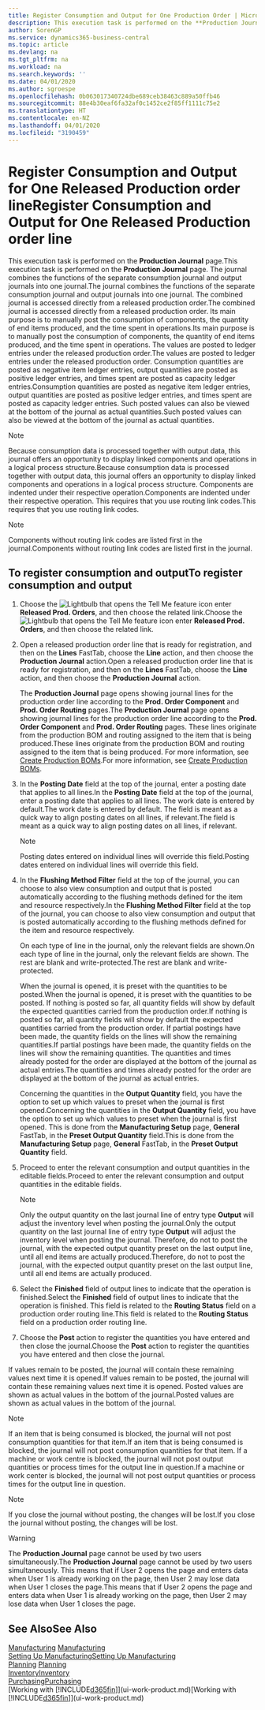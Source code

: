 ```yaml
---
title: Register Consumption and Output for One Production Order | Microsoft Docs
description: This execution task is performed on the **Production Journal** page. The journal combines the functions of the separate consumption journal and output journals into one journal. The combined journal is accessed directly from a released production order. Its main purpose is to manually post the consumption of components, the quantity of end items produced, and the time spent in operations.
author: SorenGP
ms.service: dynamics365-business-central
ms.topic: article
ms.devlang: na
ms.tgt_pltfrm: na
ms.workload: na
ms.search.keywords: ''
ms.date: 04/01/2020
ms.author: sgroespe
ms.openlocfilehash: 0b063017340724dbe689ceb38463c889a50ffb46
ms.sourcegitcommit: 88e4b30eaf6fa32af0c1452ce2f85ff1111c75e2
ms.translationtype: HT
ms.contentlocale: en-NZ
ms.lasthandoff: 04/01/2020
ms.locfileid: "3190459"
---
```

# <a name="register-consumption-and-output-for-one-released-production-order-line"></a><span data-ttu-id="db793-106">Register Consumption and Output for One Released Production order line</span><span class="sxs-lookup"><span data-stu-id="db793-106">Register Consumption and Output for One Released Production order line</span></span>
<span data-ttu-id="db793-107">This execution task is performed on the **Production Journal** page.</span><span class="sxs-lookup"><span data-stu-id="db793-107">This execution task is performed on the **Production Journal** page.</span></span> <span data-ttu-id="db793-108">The journal combines the functions of the separate consumption journal and output journals into one journal.</span><span class="sxs-lookup"><span data-stu-id="db793-108">The journal combines the functions of the separate consumption journal and output journals into one journal.</span></span> <span data-ttu-id="db793-109">The combined journal is accessed directly from a released production order.</span><span class="sxs-lookup"><span data-stu-id="db793-109">The combined journal is accessed directly from a released production order.</span></span> <span data-ttu-id="db793-110">Its main purpose is to manually post the consumption of components, the quantity of end items produced, and the time spent in operations.</span><span class="sxs-lookup"><span data-stu-id="db793-110">Its main purpose is to manually post the consumption of components, the quantity of end items produced, and the time spent in operations.</span></span> <span data-ttu-id="db793-111">The values are posted to ledger entries under the released production order.</span><span class="sxs-lookup"><span data-stu-id="db793-111">The values are posted to ledger entries under the released production order.</span></span> <span data-ttu-id="db793-112">Consumption quantities are posted as negative item ledger entries, output quantities are posted as positive ledger entries, and times spent are posted as capacity ledger entries.</span><span class="sxs-lookup"><span data-stu-id="db793-112">Consumption quantities are posted as negative item ledger entries, output quantities are posted as positive ledger entries, and times spent are posted as capacity ledger entries.</span></span> <span data-ttu-id="db793-113">Such posted values can also be viewed at the bottom of the journal as actual quantities.</span><span class="sxs-lookup"><span data-stu-id="db793-113">Such posted values can also be viewed at the bottom of the journal as actual quantities.</span></span>  

> [!NOTE]  
>  <span data-ttu-id="db793-114">Because consumption data is processed together with output data, this journal offers an opportunity to display linked components and operations in a logical process structure.</span><span class="sxs-lookup"><span data-stu-id="db793-114">Because consumption data is processed together with output data, this journal offers an opportunity to display linked components and operations in a logical process structure.</span></span> <span data-ttu-id="db793-115">Components are indented under their respective operation.</span><span class="sxs-lookup"><span data-stu-id="db793-115">Components are indented under their respective operation.</span></span> <span data-ttu-id="db793-116">This requires that you use routing link codes.</span><span class="sxs-lookup"><span data-stu-id="db793-116">This requires that you use routing link codes.</span></span>  

> [!NOTE]  
>  <span data-ttu-id="db793-117">Components without routing link codes are listed first in the journal.</span><span class="sxs-lookup"><span data-stu-id="db793-117">Components without routing link codes are listed first in the journal.</span></span>  

## <a name="to-register-consumption-and-output"></a><span data-ttu-id="db793-118">To register consumption and output</span><span class="sxs-lookup"><span data-stu-id="db793-118">To register consumption and output</span></span>  
1.  <span data-ttu-id="db793-119">Choose the ![Lightbulb that opens the Tell Me feature](media/ui-search/search_small.png "Tell me what you want to do") icon enter **Released Prod. Orders**, and then choose the related link.</span><span class="sxs-lookup"><span data-stu-id="db793-119">Choose the ![Lightbulb that opens the Tell Me feature](media/ui-search/search_small.png "Tell me what you want to do") icon enter **Released Prod. Orders**, and then choose the related link.</span></span>  
2.  <span data-ttu-id="db793-120">Open a released production order line that is ready for registration, and then on the **Lines** FastTab, choose the **Line** action, and then choose the **Production Journal** action.</span><span class="sxs-lookup"><span data-stu-id="db793-120">Open a released production order line that is ready for registration, and then on the **Lines** FastTab, choose the **Line** action, and then choose the **Production Journal** action.</span></span>  

    <span data-ttu-id="db793-121">The **Production Journal** page opens showing journal lines for the production order line according to the **Prod. Order Component** and **Prod. Order Routing** pages.</span><span class="sxs-lookup"><span data-stu-id="db793-121">The **Production Journal** page opens showing journal lines for the production order line according to the **Prod. Order Component** and **Prod. Order Routing** pages.</span></span> <span data-ttu-id="db793-122">These lines originate from the production BOM and routing assigned to the item that is being produced.</span><span class="sxs-lookup"><span data-stu-id="db793-122">These lines originate from the production BOM and routing assigned to the item that is being produced.</span></span> <span data-ttu-id="db793-123">For more information, see [Create Production BOMs](production-how-to-create-routings.md).</span><span class="sxs-lookup"><span data-stu-id="db793-123">For more information, see [Create Production BOMs](production-how-to-create-routings.md).</span></span>  

3.  <span data-ttu-id="db793-124">In the **Posting Date** field at the top of the journal, enter a posting date that applies to all lines.</span><span class="sxs-lookup"><span data-stu-id="db793-124">In the **Posting Date** field at the top of the journal, enter a posting date that applies to all lines.</span></span> <span data-ttu-id="db793-125">The work date is entered by default.</span><span class="sxs-lookup"><span data-stu-id="db793-125">The work date is entered by default.</span></span> <span data-ttu-id="db793-126">The field is meant as a quick way to align posting dates on all lines, if relevant.</span><span class="sxs-lookup"><span data-stu-id="db793-126">The field is meant as a quick way to align posting dates on all lines, if relevant.</span></span>  

    > [!NOTE]  
    >  <span data-ttu-id="db793-127">Posting dates entered on individual lines will override this field.</span><span class="sxs-lookup"><span data-stu-id="db793-127">Posting dates entered on individual lines will override this field.</span></span>  

4.  <span data-ttu-id="db793-128">In the **Flushing Method Filter** field at the top of the journal, you can choose to also view consumption and output that is posted automatically according to the flushing methods defined for the item and resource respectively.</span><span class="sxs-lookup"><span data-stu-id="db793-128">In the **Flushing Method Filter** field at the top of the journal, you can choose to also view consumption and output that is posted automatically according to the flushing methods defined for the item and resource respectively.</span></span>  

    <span data-ttu-id="db793-129">On each type of line in the journal, only the relevant fields are shown.</span><span class="sxs-lookup"><span data-stu-id="db793-129">On each type of line in the journal, only the relevant fields are shown.</span></span> <span data-ttu-id="db793-130">The rest are blank and write-protected.</span><span class="sxs-lookup"><span data-stu-id="db793-130">The rest are blank and write-protected.</span></span>  

    <span data-ttu-id="db793-131">When the journal is opened, it is preset with the quantities to be posted.</span><span class="sxs-lookup"><span data-stu-id="db793-131">When the journal is opened, it is preset with the quantities to be posted.</span></span> <span data-ttu-id="db793-132">If nothing is posted so far, all quantity fields will show by default the expected quantities carried from the production order.</span><span class="sxs-lookup"><span data-stu-id="db793-132">If nothing is posted so far, all quantity fields will show by default the expected quantities carried from the production order.</span></span> <span data-ttu-id="db793-133">If partial postings have been made, the quantity fields on the lines will show the remaining quantities.</span><span class="sxs-lookup"><span data-stu-id="db793-133">If partial postings have been made, the quantity fields on the lines will show the remaining quantities.</span></span> <span data-ttu-id="db793-134">The quantities and times already posted for the order are displayed at the bottom of the journal as actual entries.</span><span class="sxs-lookup"><span data-stu-id="db793-134">The quantities and times already posted for the order are displayed at the bottom of the journal as actual entries.</span></span>  

    <span data-ttu-id="db793-135">Concerning the quantities in the **Output Quantity** field, you have the option to set up which values to preset when the journal is first opened.</span><span class="sxs-lookup"><span data-stu-id="db793-135">Concerning the quantities in the **Output Quantity** field, you have the option to set up which values to preset when the journal is first opened.</span></span> <span data-ttu-id="db793-136">This is done from the **Manufacturing Setup** page, **General** FastTab, in the **Preset Output Quantity** field.</span><span class="sxs-lookup"><span data-stu-id="db793-136">This is done from the **Manufacturing Setup** page, **General** FastTab, in the **Preset Output Quantity** field.</span></span>

5.  <span data-ttu-id="db793-137">Proceed to enter the relevant consumption and output quantities in the editable fields.</span><span class="sxs-lookup"><span data-stu-id="db793-137">Proceed to enter the relevant consumption and output quantities in the editable fields.</span></span>  

    > [!NOTE]  
    >  <span data-ttu-id="db793-138">Only the output quantity on the last journal line of entry type **Output** will adjust the inventory level when posting the journal.</span><span class="sxs-lookup"><span data-stu-id="db793-138">Only the output quantity on the last journal line of entry type **Output** will adjust the inventory level when posting the journal.</span></span> <span data-ttu-id="db793-139">Therefore, do not to post the journal, with the expected output quantity preset on the last output line, until all end items are actually produced.</span><span class="sxs-lookup"><span data-stu-id="db793-139">Therefore, do not to post the journal, with the expected output quantity preset on the last output line, until all end items are actually produced.</span></span>  

6.  <span data-ttu-id="db793-140">Select the **Finished** field of output lines to indicate that the operation is finished.</span><span class="sxs-lookup"><span data-stu-id="db793-140">Select the **Finished** field of output lines to indicate that the operation is finished.</span></span> <span data-ttu-id="db793-141">This field is related to the **Routing Status** field on a production order routing line.</span><span class="sxs-lookup"><span data-stu-id="db793-141">This field is related to the **Routing Status** field on a production order routing line.</span></span>  
7.  <span data-ttu-id="db793-142">Choose the **Post** action to register the quantities you have entered and then close the journal.</span><span class="sxs-lookup"><span data-stu-id="db793-142">Choose the **Post** action to register the quantities you have entered and then close the journal.</span></span>  

<span data-ttu-id="db793-143">If values remain to be posted, the journal will contain these remaining values next time it is opened.</span><span class="sxs-lookup"><span data-stu-id="db793-143">If values remain to be posted, the journal will contain these remaining values next time it is opened.</span></span> <span data-ttu-id="db793-144">Posted values are shown as actual values in the bottom of the journal.</span><span class="sxs-lookup"><span data-stu-id="db793-144">Posted values are shown as actual values in the bottom of the journal.</span></span>  

> [!NOTE]  
>  <span data-ttu-id="db793-145"> If an item that is being consumed is blocked, the journal will not post consumption quantities for that item.</span><span class="sxs-lookup"><span data-stu-id="db793-145">If an item that is being consumed is blocked, the journal will not post consumption quantities for that item.</span></span> <span data-ttu-id="db793-146">If a machine or work centre is blocked, the journal will not post output quantities or process times for the output line in question.</span><span class="sxs-lookup"><span data-stu-id="db793-146">If a machine or work center is blocked, the journal will not post output quantities or process times for the output line in question.</span></span>  

> [!NOTE]  
>  <span data-ttu-id="db793-147">If you close the journal without posting, the changes will be lost.</span><span class="sxs-lookup"><span data-stu-id="db793-147">If you close the journal without posting, the changes will be lost.</span></span>  

> [!WARNING]  
>  <span data-ttu-id="db793-148">The **Production Journal** page cannot be used by two users simultaneously.</span><span class="sxs-lookup"><span data-stu-id="db793-148">The **Production Journal** page cannot be used by two users simultaneously.</span></span> <span data-ttu-id="db793-149">This means that if User 2 opens the page and enters data when User 1 is already working on the page, then User 2 may lose data when User 1 closes the page.</span><span class="sxs-lookup"><span data-stu-id="db793-149">This means that if User 2 opens the page and enters data when User 1 is already working on the page, then User 2 may lose data when User 1 closes the page.</span></span>  

## <a name="see-also"></a><span data-ttu-id="db793-150">See Also</span><span class="sxs-lookup"><span data-stu-id="db793-150">See Also</span></span>  
<span data-ttu-id="db793-151">[Manufacturing](production-manage-manufacturing.md)  </span><span class="sxs-lookup"><span data-stu-id="db793-151">[Manufacturing](production-manage-manufacturing.md)  </span></span>  
[<span data-ttu-id="db793-152">Setting Up Manufacturing</span><span class="sxs-lookup"><span data-stu-id="db793-152">Setting Up Manufacturing</span></span>](production-configure-production-processes.md)  
<span data-ttu-id="db793-153">[Planning](production-planning.md)    </span><span class="sxs-lookup"><span data-stu-id="db793-153">[Planning](production-planning.md)    </span></span>  
[<span data-ttu-id="db793-154">Inventory</span><span class="sxs-lookup"><span data-stu-id="db793-154">Inventory</span></span>](inventory-manage-inventory.md)  
[<span data-ttu-id="db793-155">Purchasing</span><span class="sxs-lookup"><span data-stu-id="db793-155">Purchasing</span></span>](purchasing-manage-purchasing.md)  
<span data-ttu-id="db793-156">[Working with [!INCLUDE[d365fin](includes/d365fin_md.md)]](ui-work-product.md)</span><span class="sxs-lookup"><span data-stu-id="db793-156">[Working with [!INCLUDE[d365fin](includes/d365fin_md.md)]](ui-work-product.md)</span></span>
